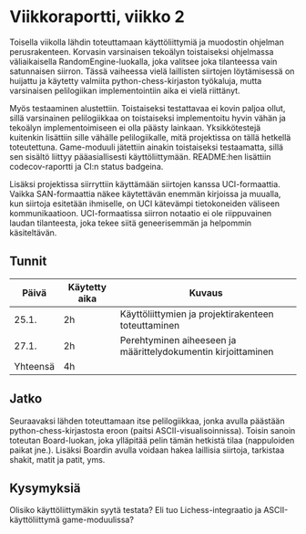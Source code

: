 # Viikkoraportti, viikko 2

Toisella viikolla lähdin toteuttamaan käyttöliittymiä ja muodostin ohjelman perusrakenteen. Korvasin varsinaisen tekoälyn toistaiseksi ohjelmassa väliaikaisella RandomEngine-luokalla, joka valitsee joka tilanteessa vain satunnaisen siirron. Tässä vaiheessa vielä laillisten siirtojen löytämisessä on huijattu ja käytetty valmiita python-chess-kirjaston työkaluja, mutta varsinaisen pelilogiikan implementointiin aika ei vielä riittänyt. 

Myös testaaminen alustettiin. Toistaiseksi testattavaa ei kovin paljoa ollut, sillä varsinainen pelilogiikkaa on toistaiseksi implementoitu hyvin vähän ja tekoälyn implementoimiseen ei olla päästy lainkaan. Yksikkötestejä kuitenkin lisättiin sille vähälle pelilogiikalle, mitä projektissa on tällä hetkellä toteutettuna. Game-moduuli jätettiin ainakin toistaiseksi testaamatta, sillä sen sisältö liittyy pääasiallisesti käyttöliittymään. README:hen lisättiin codecov-raportti ja CI:n status badgeina.

Lisäksi projektissa siirryttiin käyttämään siirtojen kanssa UCI-formaattia. Vaikka SAN-formaattia näkee käytettävän enemmän kirjoissa ja muualla, kun siirtoja esitetään ihmiselle, on UCI kätevämpi tietokoneiden väliseen kommunikaatioon. UCI-formaatissa siirron notaatio ei ole riippuvainen laudan tilanteesta, joka tekee siitä geneerisemmän ja helpommin käsiteltävän.

## Tunnit

| Päivä | Käytetty aika | Kuvaus |
| ----- | ------------- | ------ |
| 25.1.  | 2h            | Käyttöliittymien ja projektirakenteen toteuttaminen |
| 27.1.  | 2h            | Perehtyminen aiheeseen ja määrittelydokumentin kirjoittaminen |
| Yhteensä | 4h         |        |

## Jatko

Seuraavaksi lähden toteuttamaan itse pelilogiikkaa, jonka avulla päästään python-chess-kirjastosta eroon (paitsi ASCII-visualisoinnissa). Toisin sanoin toteutan Board-luokan, joka ylläpitää pelin tämän hetkistä tilaa (nappuloiden paikat jne.). Lisäksi Boardin avulla voidaan hakea laillisia siirtoja, tarkistaa shakit, matit ja patit, yms. 

## Kysymyksiä

Olisiko käyttöliittymäkin syytä testata? Eli tuo Lichess-integraatio ja ASCII-käyttöliittymä game-moduulissa?